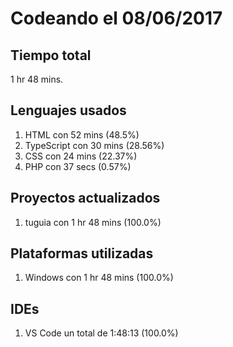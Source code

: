 # Codeando el 08/06/2017

## Tiempo total
1 hr 48 mins.

## Lenguajes usados
1. HTML con 52 mins (48.5%)
1. TypeScript con 30 mins (28.56%)
1. CSS con 24 mins (22.37%)
1. PHP con 37 secs (0.57%)

## Proyectos actualizados
1. tuguia con 1 hr 48 mins (100.0%)

## Plataformas utilizadas
1. Windows con 1 hr 48 mins (100.0%)

## IDEs
1. VS Code un total de 1:48:13 (100.0%)
